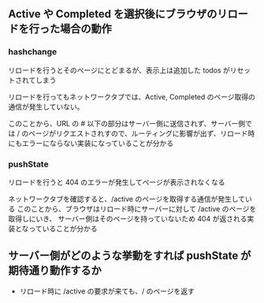 ## Active や Completed を選択後にブラウザのリロードを行った場合の動作

### hashchange

リロードを行うとそのページにとどまるが、表示上は追加した todos がリセットされてしまう

リロードを行ってもネットワークタブでは、Active, Completed のページ取得の通信が発生していない。

このことから、URL の # 以下の部分はサーバー側に送信されず、サーバー側では / のページがリクエストされすので、ルーティングに影響が出ず、リロード時にもエラーにならない実装になっていることが分かる

### pushState

リロードを行うと 404 のエラーが発生してページが表示されなくなる

ネットワークタブを確認すると、/active のページを取得する通信が発生している
このことから、ブラウザはリロード時にサーバーに対して /active のページを取得しにいき、
サーバー側はそのページを持っていないため 404 が返される実装となっていることが分かる

## サーバー側がどのような挙動をすれば pushState が期待通り動作するか

- リロード時に /active の要求が来ても、/ のページを返す
